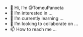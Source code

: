 - 👋 Hi, I’m @TomeuPanxeta
- 👀 I’m interested in ...
- 🌱 I’m currently learning ...
- 💞️ I’m looking to collaborate on ...
- 📫 How to reach me ...

<!---
TomeuPanxeta/TomeuPanxeta is a ✨ special ✨ repository because its `README.md` (this file) appears on your GitHub profile.
You can click the Preview link to take a look at your changes.
--->
